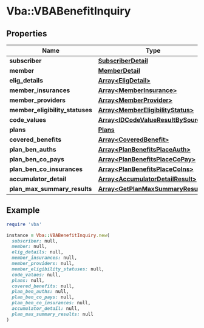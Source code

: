 # Vba::VBABenefitInquiry

## Properties

| Name | Type | Description | Notes |
| ---- | ---- | ----------- | ----- |
| **subscriber** | [**SubscriberDetail**](SubscriberDetail.md) |  | [optional] |
| **member** | [**MemberDetail**](MemberDetail.md) |  | [optional] |
| **elig_details** | [**Array&lt;EligDetail&gt;**](EligDetail.md) |  | [optional] |
| **member_insurances** | [**Array&lt;MemberInsurance&gt;**](MemberInsurance.md) |  | [optional] |
| **member_providers** | [**Array&lt;MemberProvider&gt;**](MemberProvider.md) |  | [optional] |
| **member_eligibility_statuses** | [**Array&lt;MemberEligibilityStatus&gt;**](MemberEligibilityStatus.md) |  | [optional] |
| **code_values** | [**Array&lt;IDCodeValueResultBySource&gt;**](IDCodeValueResultBySource.md) |  | [optional] |
| **plans** | [**Plans**](Plans.md) |  | [optional] |
| **covered_benefits** | [**Array&lt;CoveredBenefit&gt;**](CoveredBenefit.md) |  | [optional] |
| **plan_ben_auths** | [**Array&lt;PlanBenefitsPlaceAuth&gt;**](PlanBenefitsPlaceAuth.md) |  | [optional] |
| **plan_ben_co_pays** | [**Array&lt;PlanBenefitsPlaceCoPay&gt;**](PlanBenefitsPlaceCoPay.md) |  | [optional] |
| **plan_ben_co_insurances** | [**Array&lt;PlanBenefitsPlaceCoIns&gt;**](PlanBenefitsPlaceCoIns.md) |  | [optional] |
| **accumulator_detail** | [**Array&lt;AccumulatorDetailResult&gt;**](AccumulatorDetailResult.md) |  | [optional] |
| **plan_max_summary_results** | [**Array&lt;GetPlanMaxSummaryResult&gt;**](GetPlanMaxSummaryResult.md) |  | [optional] |

## Example

```ruby
require 'vba'

instance = Vba::VBABenefitInquiry.new(
  subscriber: null,
  member: null,
  elig_details: null,
  member_insurances: null,
  member_providers: null,
  member_eligibility_statuses: null,
  code_values: null,
  plans: null,
  covered_benefits: null,
  plan_ben_auths: null,
  plan_ben_co_pays: null,
  plan_ben_co_insurances: null,
  accumulator_detail: null,
  plan_max_summary_results: null
)
```

